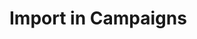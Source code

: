 <!--
author:
    - 'Jérôme Bogaerts'
created_at: '2012-04-12 19:13:59'
updated_at: '2013-03-13 14:14:07'
tags:
    - Deliveries
-->

Import in Campaigns
===================


